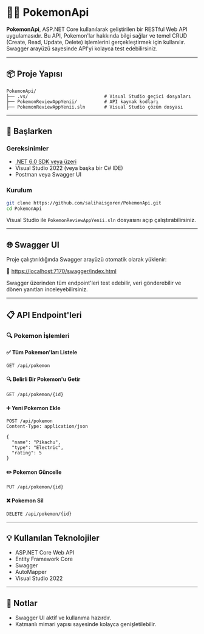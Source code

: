 # 🐱‍🏍 PokemonApi

**PokemonApi**, ASP.NET Core kullanılarak geliştirilen bir RESTful Web API uygulamasıdır. Bu API, Pokemon'lar hakkında bilgi sağlar ve temel CRUD (Create, Read, Update, Delete) işlemlerini gerçekleştirmek için kullanılır. Swagger arayüzü sayesinde API'yi kolayca test edebilirsiniz.

---

## 📦 Proje Yapısı

```
PokemonApi/
├── .vs/                            # Visual Studio geçici dosyaları
├── PokemonReviewAppYenii/          # API kaynak kodları
├── PokemonReviewAppYenii.sln       # Visual Studio çözüm dosyası
```

---

## 🚀 Başlarken

### Gereksinimler

- [.NET 6.0 SDK veya üzeri](https://dotnet.microsoft.com/en-us/download)
- Visual Studio 2022 (veya başka bir C# IDE)
-  Postman veya Swagger UI

### Kurulum

```bash
git clone https://github.com/salihaisgoren/PokemonApi.git
cd PokemonApi
```

Visual Studio ile `PokemonReviewAppYenii.sln` dosyasını açıp çalıştırabilirsiniz.

---

## 🌐 Swagger UI

Proje çalıştırıldığında Swagger arayüzü otomatik olarak yüklenir:

🔗 [https://localhost:7170/swagger/index.html](https://localhost:7170/swagger/index.html)

Swagger üzerinden tüm endpoint'leri test edebilir, veri gönderebilir ve dönen yanıtları inceleyebilirsiniz.

---

## 📋 API Endpoint'leri

### 🔍 Pokemon İşlemleri

#### ✅ Tüm Pokemon'ları Listele
```
GET /api/pokemon
```

#### 🔍 Belirli Bir Pokemon'u Getir
```
GET /api/pokemon/{id}
```

#### ➕ Yeni Pokemon Ekle
```
POST /api/pokemon
Content-Type: application/json

{
  "name": "Pikachu",
  "type": "Electric",
  "rating": 5
}
```

#### ✏️ Pokemon Güncelle
```
PUT /api/pokemon/{id}
```

#### ❌ Pokemon Sil
```
DELETE /api/pokemon/{id}
```

---

## 💡 Kullanılan Teknolojiler

- ASP.NET Core Web API
- Entity Framework Core
- Swagger 
- AutoMapper 
- Visual Studio 2022

---

## 📌 Notlar

- Swagger UI aktif ve kullanıma hazırdır.
- Katmanlı mimari yapısı sayesinde kolayca genişletilebilir.




